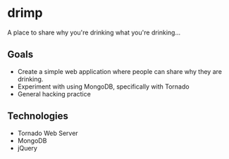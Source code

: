 # drimp
A place to share why you're drinking what you're drinking...

## Goals
* Create a simple web application where people can share why they are drinking.
* Experiment with using MongoDB, specifically with Tornado
* General hacking practice

## Technologies
* Tornado Web Server
* MongoDB
* jQuery

